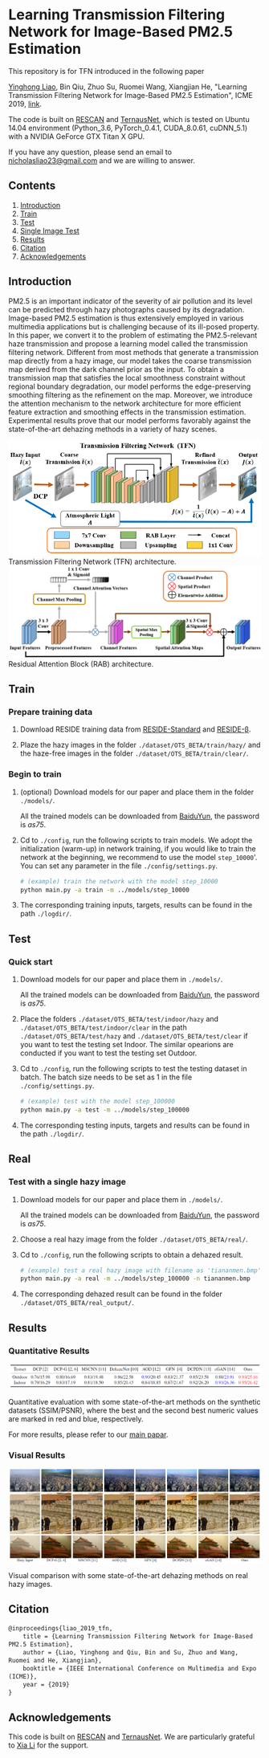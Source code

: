 # Learning Transmission Filtering Network for Image-Based PM2.5 Estimation
This repository is for TFN introduced in the following paper

[Yinghong Liao](https://github.com/nicholasly/), Bin Qiu, Zhuo Su, Ruomei Wang, Xiangjian He, "Learning Transmission Filtering Network for Image-Based PM2.5 Estimation", ICME 2019, [link]().

The code is built on [RESCAN](https://github.com/XiaLiPKU/RESCAN) and [TernausNet](https://github.com/thstkdgus35/EDSR-PyTorch), which is tested on Ubuntu 14.04 environment (Python_3.6, PyTorch_0.4.1, CUDA_8.0.61, cuDNN_5.1) with a NVIDIA GeForce GTX Titan X GPU.

If you have any question, please send an email to <nicholasliao23@gmail.com> and we are willing to answer.

## Contents
1. [Introduction](#introduction)
2. [Train](#train)
3. [Test](#test)
4. [Single Image Test](#real)
5. [Results](#results)
6. [Citation](#citation)
7. [Acknowledgements](#acknowledgements)

## Introduction
PM2.5 is an important indicator of the severity of air pollution and its level can be predicted through hazy photographs caused by its degradation. Image-based PM2.5 estimation is thus extensively employed in various multimedia applications but is challenging because of its ill-posed property. In this paper, we convert it to the problem of estimating the PM2.5-relevant haze transmission and propose a learning model called the transmission filtering network. Different from most methods that generate a transmission map directly from a hazy image, our model takes the coarse transmission map derived from the dark channel prior as the input.  To obtain a transmission map that satisfies the local smoothness constraint without regional boundary degradation, our model performs the edge-preserving smoothing filtering as the refinement on the map. Moreover, we introduce the attention mechanism to the network architecture for more efficient feature extraction and smoothing effects in the transmission estimation. Experimental results prove that our model performs favorably against the state-of-the-art dehazing methods in a variety of hazy scenes.

![CA](/figure/TFN.png)
Transmission Filtering Network (TFN) architecture.
![RAB](/figure/RAB.png)
Residual Attention Block (RAB) architecture.

## Train
### Prepare training data 

1. Download RESIDE training data from [RESIDE-Standard](https://sites.google.com/view/reside-dehaze-datasets/reside-standard?authuser=0) and [RESIDE-β](https://sites.google.com/view/reside-dehaze-datasets/reside-%CE%B2).

2. Plaze the hazy images in the folder <code>./dataset/OTS_BETA/train/hazy/</code> and the haze-free images in the folder <code>./dataset/OTS_BETA/train/clear/</code>.

### Begin to train

1. (optional) Download models for our paper and place them in the folder <code>./models/</code>.

    All the trained models can be downloaded from [BaiduYun](https://pan.baidu.com/s/103FS95KjAcufPWrZf1xMNQ), the password is *as75*.

2. Cd to <code>./config</code>, run the following scripts to train models. We adopt the initialization (warm-up) in network training, if you would like to train the network at the beginning, we recommend to use the model <code>step_10000</code>'. You can set any parameter in the file <code>./config/settings.py</code>.

    ```bash
    # (example) train the network with the model step_10000 
    python main.py -a train -m ../models/step_10000

    ```

3. The corresponding training inputs, targets, results can be found in the path <code>./logdir/</code>.

## Test
### Quick start
1. Download models for our paper and place them in <code>./models/</code>.

    All the trained models can be downloaded from [BaiduYun](https://pan.baidu.com/s/103FS95KjAcufPWrZf1xMNQ), the password is *as75*.

2. Place the folders <code>./dataset/OTS_BETA/test/indoor/hazy</code> and <code>./dataset/OTS_BETA/test/indoor/clear</code> in the path <code>./dataset/OTS_BETA/test/hazy</code> and <code>./dataset/OTS_BETA/test/clear</code> if you want to test the testing set Indoor. The similar opearions are conducted if you want to test the testing set Outdoor.

3. Cd to <code>./config</code>, run the following scripts to test the testing dataset in batch. The batch size needs to be set as 1 in the file <code>./config/settings.py</code>.

    ```bash
    # (example) test with the model step_100000 
    python main.py -a test -m ../models/step_100000

    ```

4. The corresponding testing inputs, targets and results can be found in the path <code>./logdir/</code>.

## Real
### Test with a single hazy image
1. Download models for our paper and place them in <code>./models/</code>.

    All the trained models can be downloaded from [BaiduYun](https://pan.baidu.com/s/103FS95KjAcufPWrZf1xMNQ), the password is *as75*.

2. Choose a real hazy image from the folder <code>./dataset/OTS_BETA/real/</code>.

3. Cd to <code>./config</code>, run the following scripts to obtain a dehazed result.

    ```bash
    # (example) test a real hazy image with filename as 'tiananmen.bmp' with the model step_100000 
    python main.py -a real -m ../models/step_100000 -n tiananmen.bmp

    ```

4. The corresponding dehazed result can be found in the folder <code>./dataset/OTS_BETA/real_output/</code>.

## Results
### Quantitative Results
![numeric](/figure/numeric.png)

Quantitative evaluation with some state-of-the-art methods on the synthetic datasets (SSIM/PSNR), where the best
and the second best numeric values are marked in red and blue, respectively.

For more results, please refer to our [main papar]().
### Visual Results
![visual](/figure/visual.png)

Visual comparison with some state-of-the-art dehazing methods on real hazy images.

## Citation
```
@inproceedings{liao_2019_tfn,
    title = {Learning Transmission Filtering Network for Image-Based PM2.5 Estimation},
    author = {Liao, Yinghong and Qiu, Bin and Su, Zhuo and Wang, Ruomei and He, Xiangjian},
    booktitle = {IEEE International Conference on Multimedia and Expo (ICME)},
    year = {2019}
}
```
## Acknowledgements
This code is built on [RESCAN](https://github.com/XiaLiPKU/RESCAN) and [TernausNet](https://github.com/thstkdgus35/EDSR-PyTorch). We are particularly grateful to [Xia Li](https://github.com/XiaLiPKU) for the support.

